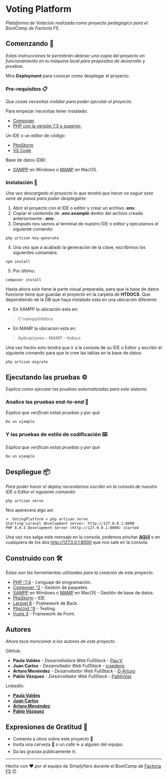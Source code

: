 # Voting Platform

_Plataforma de Votación realizada como proyecto pedagógico para el BootCamp de Factoria F5._

## Comenzando 🚀

_Estas instrucciones te permitirán obtener una copia del proyecto en funcionamiento en tu máquina local para propósitos de desarrollo y pruebas._

Mira **Deployment** para conocer como desplegar el proyecto.


### Pre-requisitos 📋

_Que cosas necesitas instalar para poder ejecutar el proyecto._

Para empezar necesitas tener instalado:
* [Composer](https://getcomposer.org/download/)
* [PHP con la versión 7.3 o superior.](https://www.php.net/downloads)

Un IDE o un editor de código: 
* [PhpStorm](https://www.jetbrains.com/phpstorm/)
* [VS Code](https://code.visualstudio.com/Download)

Base de datos (DB):
* [XAMPP](https://www.apachefriends.org/es/index.html) en Windows o [MAMP](https://www.mamp.info/en/downloads/) en MacOS.

### Instalación 🔧

_Una vez descargado el proyecto lo que tendrá que hacer es seguir esta serie de pasos para poder desplegarlo:_
1. Abrir el proyecto con el IDE o editor y crear un archivo **.env**.
2. Copiar el contenido de **.env.example** dentro del archivo creado anteriormente: **.env**.
3. Después nos vamos al terminal de nuestro IDE o editor y ejecutamos el siguiente comando:

```
php artisan key:generate
```

4. Una vez que a acabado la generación de la clave, escribimos los siguientes comandos:

```
npm install
```

5. Por último:

```
composer install
```

Hasta ahora solo tiene la parte visual preparada, para que la base de datos funcione tiene que guardar el proyecto en la carpeta de **HTDOCS**. Que dependiendo de la DB que haya instalado esta en una ubicación diferente:

* En XAMPP la ubicación esta en:
> C:\xampp\htdocs

* En MAMP la ubicacion esta en:
> Aplicaciones - MAMP - htdocs

Una vez hecho esto tendrá que ir a la consola de su IDE o Editor y escribir el siguiente comando para que le cree las tablas en la base de datos:

```
php artisan migrate
```

## Ejecutando las pruebas ⚙️

_Explica como ejecutar las pruebas automatizadas para este sistema_

### Analice las pruebas end-to-end 🔩

_Explica que verifican estas pruebas y por qué_

```
Da un ejemplo
```

### Y las pruebas de estilo de codificación ⌨️

_Explica que verifican estas pruebas y por qué_

```
Da un ejemplo
```

## Despliegue 📦

_Para poder hacer el deploy necesitamos escribir en la consola de nuestro IDE o Editor el siguiente comando:_

```
php artisan serve
```
Nos aparecera algo así:

```
➜  VotingPlatform ✗ php artisan serve       
Starting Laravel development server: http://127.0.0.1:8000
PHP 8.0.3 Development Server (http://127.0.0.1:8000) started
```
Una vez nos salga este mensaje en la consola, podemos pinchar [**AQUÍ**](http://127.0.0.1:8000) o en cualquiera de los dos http://127.0.0.1:8000 que nos sale en la consola.

## Construido con 🛠️

_Estas son las herramientas utilizadas para la creación de este proyecto._
* [PHP ^7.4](https://www.php.net/downloads) - Lenguaje de programación.
* [Composer ^2](https://getcomposer.org/download/) - Gestión de paquetes.
* [XAMPP](https://www.apachefriends.org/es/index.html) en Windows o [MAMP](https://www.mamp.info/en/downloads/) en MacOS - Gestión de base de datos.
* [PhpStorm](https://www.jetbrains.com/phpstorm/) - IDE.
* [Laravel 8](https://laravel.com/docs/8.x) - Framework de Back.
* [PhpUnit ^9](https://phpunit.de/getting-started/phpunit-9.html) - Testing.
* [Vuejs 3](https://es.vuejs.org/) - Framework de Front.

## Autores

_Ahora toca mencionar a los autores de este proyecto_

GitHub:
* **Paula Valdes** - *Desarrolladora Web FullStack* - [Pau-V](https://github.com/Pau-v)
* **Juan Carlos** - *Desarrollador Web FullStack* - [jcsedeno](https://github.com/jcsedeno)
* **Arturo Menéndez** - *Desarrollador Web FullStack* - [D-Arturo](https://github.com/D-Arturo)
* **Pablo Vázquez** - *Desarrollador Web FullStack* - [PablinVaz](https://github.com/PablinVaz)

LinkedIn:
* [**Paula Valdes**](https://github.com/Pau-v)
* [**Juan Carlos**](https://www.linkedin.com/in/jcsedeno/)
* [**Arturo Menéndez**](https://www.linkedin.com/in/davidarturomf/)
* [**Pablo Vázquez**](https://www.linkedin.com/in/pablinvaz)

## Expresiones de Gratitud 🎁

* Comenta a otros sobre este proyecto 📢
* Invita una cerveza 🍺 o un café ☕ a alguien del equipo. 
* Da las gracias públicamente 🤓.

---
Hecho con ❤️ por el equipo de Simplyfiers durante el BootCamp de [Factoria F5](https://www.rompemosloscodigos.org/) 😊
